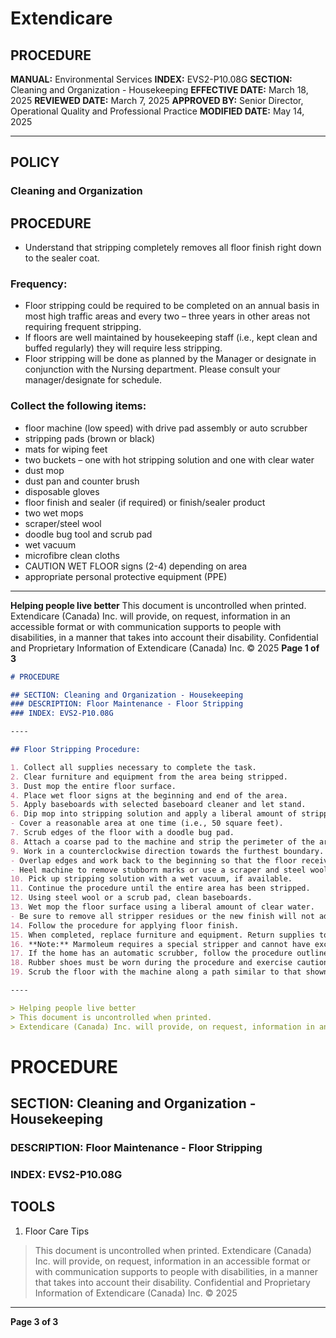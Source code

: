 # Extendicare

## PROCEDURE

**MANUAL:** Environmental Services
**INDEX:** EVS2-P10.08G
**SECTION:** Cleaning and Organization - Housekeeping
**EFFECTIVE DATE:** March 18, 2025
**REVIEWED DATE:** March 7, 2025
**APPROVED BY:** Senior Director, Operational Quality and Professional Practice
**MODIFIED DATE:** May 14, 2025

----

## POLICY

### Cleaning and Organization

## PROCEDURE

- Understand that stripping completely removes all floor finish right down to the sealer coat.

### Frequency:
- Floor stripping could be required to be completed on an annual basis in most high traffic areas and every two – three years in other areas not requiring frequent stripping.
- If floors are well maintained by housekeeping staff (i.e., kept clean and buffed regularly) they will require less stripping.
- Floor stripping will be done as planned by the Manager or designate in conjunction with the Nursing department. Please consult your manager/designate for schedule.

### Collect the following items:
- floor machine (low speed) with drive pad assembly or auto scrubber
- stripping pads (brown or black)
- mats for wiping feet
- two buckets – one with hot stripping solution and one with clear water
- dust mop
- dust pan and counter brush
- disposable gloves
- floor finish and sealer (if required) or finish/sealer product
- two wet mops
- scraper/steel wool
- doodle bug tool and scrub pad
- wet vacuum
- microfibre clean cloths
- CAUTION WET FLOOR signs (2-4) depending on area
- appropriate personal protective equipment (PPE)

----

**Helping people live better**
This document is uncontrolled when printed.
Extendicare (Canada) Inc. will provide, on request, information in an accessible format or with communication supports to people with disabilities, in a manner that takes into account their disability. Confidential and Proprietary Information of Extendicare (Canada) Inc. © 2025
**Page 1 of 3**

```markdown
# PROCEDURE

## SECTION: Cleaning and Organization - Housekeeping
### DESCRIPTION: Floor Maintenance - Floor Stripping
### INDEX: EVS2-P10.08G

----

## Floor Stripping Procedure:

1. Collect all supplies necessary to complete the task.
2. Clear furniture and equipment from the area being stripped.
3. Dust mop the entire floor surface.
4. Place wet floor signs at the beginning and end of the area.
5. Apply baseboards with selected baseboard cleaner and let stand.
6. Dip mop into stripping solution and apply a liberal amount of stripping to the floor area.
- Cover a reasonable area at one time (i.e., 50 square feet).
7. Scrub edges of the floor with a doodle bug pad.
8. Attach a coarse pad to the machine and strip the perimeter of the area being done.
9. Work in a counterclockwise direction towards the furthest boundary.
- Overlap edges and work back to the beginning so that the floor receives two treatments.
- Heel machine to remove stubborn marks or use a scraper and steel wool.
10. Pick up stripping solution with a wet vacuum, if available.
11. Continue the procedure until the entire area has been stripped.
12. Using steel wool or a scrub pad, clean baseboards.
13. Wet mop the floor surface using a liberal amount of clear water.
- Be sure to remove all stripper residues or the new finish will not adhere to the floor properly.
14. Follow the procedure for applying floor finish.
15. When completed, replace furniture and equipment. Return supplies to the designated storage area.
16. **Note:** Marmoleum requires a special stripper and cannot have excessive amounts of stripping solution on the floor for long periods. This product is made of natural fibers and will absorb solution/water.
17. If the home has an automatic scrubber, follow the procedure outlined by the manufacturer.
18. Rubber shoes must be worn during the procedure and exercise caution when walking on wet floors.
19. Scrub the floor with the machine along a path similar to that shown in the diagram.

----

> Helping people live better
> This document is uncontrolled when printed.
> Extendicare (Canada) Inc. will provide, on request, information in an accessible format or with communication supports to people with disabilities, in a manner that takes into account their disability. Confidential and Proprietary Information of Extendicare (Canada) Inc. © 2025
```

# PROCEDURE

## SECTION: Cleaning and Organization - Housekeeping
### DESCRIPTION: Floor Maintenance - Floor Stripping
### INDEX: EVS2-P10.08G

## TOOLS
1. Floor Care Tips

> This document is uncontrolled when printed.
> Extendicare (Canada) Inc. will provide, on request, information in an accessible format or with communication supports to people with disabilities, in a manner that takes into account their disability. Confidential and Proprietary Information of Extendicare (Canada) Inc. © 2025

----

**Page 3 of 3**